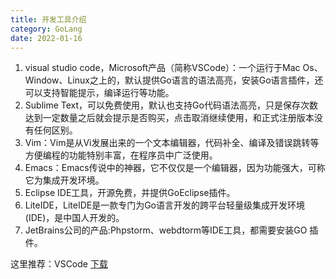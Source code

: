 ```yaml
---
title: 开发工具介绍
category: GoLang
date: 2022-01-16
---
```


1. visual studio code，Microsoft产品（简称VSCode）：一个运行于Mac Os、Window、Linux之上的，默认提供Go语言的语法高亮，安装Go语言插件，还可以支持智能提示，编译运行等功能。
2. Sublime Text，可以免费使用，默认也支持Go代码语法高亮，只是保存次数达到一定数量之后就会提示是否购买，点击取消继续使用，和正式注册版本没有任何区别。
3. Vim：Vim是从Vi发展出来的一个文本编辑器，代码补全、编译及错误跳转等方便编程的功能特别丰富，在程序员中广泛使用。
4. Emacs：Emacs传说中的神器，它不仅仅是一个编辑器，因为功能强大，可称它为集成开发环境。
5. Eclipse IDE工具，开源免费，并提供GoEclipse插件。
6. LiteIDE，LiteIDE是一款专门为Go语言开发的跨平台轻量级集成开发环境(IDE)，是中国人开发的。
7. JetBrains公司的产品:Phpstorm、webdtorm等IDE工具，都需要安装GO 插件。

这里推荐：VSCode [下载](https://code.visualstudio.com/)
